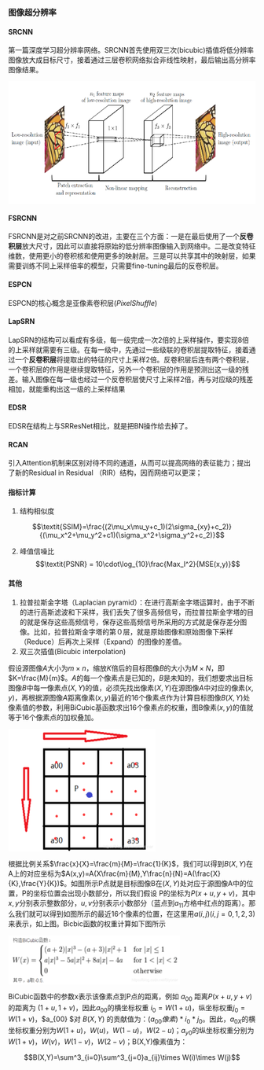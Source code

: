### 图像超分辨率


#### SRCNN

第一篇深度学习超分辨率网络。SRCNN首先使用双三次(bicubic)插值将低分辨率图像放大成目标尺寸，接着通过三层卷积网络拟合非线性映射，最后输出高分辨率图像结果。


<img src="../picture/vision-sp-1.png" width = "600" height = "250" alt="" align=center />


#### FSRCNN

FSRCNN是对之前SRCNN的改进，主要在三个方面：一是在最后使用了一个**反卷积层**放大尺寸，因此可以直接将原始的低分辨率图像输入到网络中。二是改变特征维数，使用更小的卷积核和使用更多的映射层。三是可以共享其中的映射层，如果需要训练不同上采样倍率的模型，只需要fine-tuning最后的反卷积层。


#### ESPCN

ESPCN的核心概念是亚像素卷积层($\textit{PixelShuffle}$)


#### LapSRN

LapSRN的结构可以看成有多级，每一级完成一次2倍的上采样操作，要实现8倍的上采样就需要有三级。在每一级中，先通过一些级联的卷积层提取特征，接着通过一个**反卷积层**将提取出的特征的尺寸上采样2倍。反卷积层后连有两个卷积层，一个卷积层的作用是继续提取特征，另外一个卷积层的作用是预测出这一级的残差。输入图像在每一级也经过一个反卷积层使尺寸上采样2倍，再与对应级的残差相加，就能重构出这一级的上采样结果

#### EDSR

EDSR在结构上与SRResNet相比，就是把BN操作给去掉了。

#### RCAN

引入Attention机制来区别对待不同的通道，从而可以提高网络的表征能力；提出了新的Residual in Residual （RIR）结构，因而网络可以更深；

#### 指标计算

1. 结构相似度

$$\textit{SSIM}=\frac{(2\mu_x\mu_y+c_1)(2\sigma_{xy}+c_2)}{(\mu_x^2+\mu_y^2+c1)(\sigma_x^2+\sigma_y^2+c_2)}$$

2. 峰值信噪比
$$\textit{PSNR} = 10\cdot\log_{10}\frac{Max_I^2}{MSE(x,y)}$$

#### 其他

1. 拉普拉斯金字塔（Laplacian pyramid）：在进行高斯金字塔运算时，由于不断的进行高斯滤波和下采样，我们丢失了很多高频信号，而拉普拉斯金字塔的目的就是保存这些高频信号，保存这些高频信号所采用的方式就是保存差分图像。比如，拉普拉斯金字塔的第０层，就是原始图像和原始图像下采样（Reduce）后再次上采样（Expand）的图像的差值。
2. 双三次插值(Bicubic interpolation)

假设源图像$A$大小为$m\times n$，缩放$K$倍后的目标图像$B$的大小为$M\times N$，即$K=\frac{M}{m}$。$A$的每一个像素点是已知的，$B$是未知的，我们想要求出目标图像$B$中每一像素点$(X,Y)$的值，必须先找出像素$(X,Y)$在源图像$A$中对应的像素$(x,y)$，再根据源图像$A$距离像素$(x,y)$最近的16个像素点作为计算目标图像$B(X,Y)$处像素值的参数，利用BiCubic基函数求出16个像素点的权重，图B像素$(x,y)$的值就等于16个像素点的加权叠加。



<img src="../picture/vision-sp-2.png" width = "300" height = "250" alt="" align=center />

根据比例关系$\frac{x}{X}=\frac{m}{M}=\frac{1}{K}$，我们可以得到$B(X,Y)$在A上的对应坐标为$A(x,y)=A(X\frac{m}{M},Y\frac{n}{N}=A(\frac{X}{K},\frac{Y}{K})$。如图所示P点就是目标图像B在$(X,Y)$处对应于源图像A中的位置，P的坐标位置会出现小数部分，所以我们假设 P的坐标为$P(x+u,y+v)$，其中$x,y$分别表示整数部分，$u,v$分别表示小数部分（蓝点到$a_{11}$方格中红点的距离）。那么我们就可以得到如图所示的最近16个像素的位置，在这里用$a(i,j)(i,j=0,1,2,3)$来表示，如上图。Bicbic函数的权重计算如下图所示


<img src="../picture/vision-sp-3.png" width = "350" height = "100" alt="" align=center />

BiCubic函数中的参数x表示该像素点到P点的距离，例如 $a_{00}$ 距离$P(x+u,y+v)$的距离为 $(1+u,1+v)$，因此$a_{00}$的横坐标权重 $i_0=W(1+u)$，纵坐标权重$j_0=W(1+v)$，$a_{00} $对 $B(X,Y)$ 的贡献值为：$(a_{00}像素)* i_0* j_0$。因此，$a_{0X}$的横坐标权重分别为$W(1+u)，W(u)，W(1-u)，W(2-u)$；$a_{y0}$的纵坐标权重分别为$W(1+v)，W(v)，W(1-v)，W(2-v)$；B(X,Y)像素值为：

$$B(X,Y)=\sum^3_{i=0}\sum^3_{j=0}a_{ij}\times W(i)\times W(j)$$